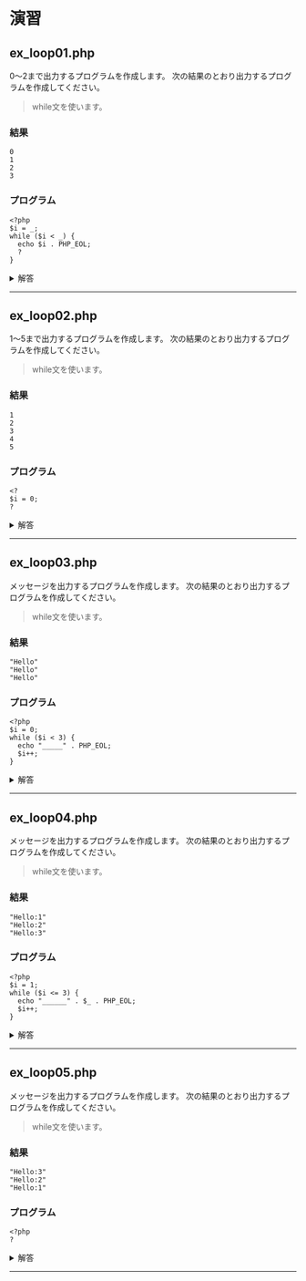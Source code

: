 # 演習

## ex_loop01.php

0〜2まで出力するプログラムを作成します。
次の結果のとおり出力するプログラムを作成してください。

> while文を使います。

### 結果

```
0
1
2
3
```

### プログラム

```
<?php
$i = _;
while ($i < _) {
  echo $i . PHP_EOL;
  ?
}
```

<details>
<summary>解答</summary>

```
<?php
$i = 0;
while ($i < 3) {
  echo $i . PHP_EOL;
  $i++;
}
```

</details>

---


## ex_loop02.php

1〜5まで出力するプログラムを作成します。
次の結果のとおり出力するプログラムを作成してください。

> while文を使います。

### 結果

```
1
2
3
4
5
```

### プログラム

```
<?
$i = 0;
?
```

<details>
<summary>解答</summary>

```
<?php
$i = 1;
while ($i < 6) {
  echo $i . PHP_EOL;
  $i++;
}
```

</details>

---


## ex_loop03.php

メッセージを出力するプログラムを作成します。
次の結果のとおり出力するプログラムを作成してください。

> while文を使います。

### 結果

```
"Hello"
"Hello"
"Hello"
```

### プログラム

```
<?php
$i = 0;
while ($i < 3) {
  echo "_____" . PHP_EOL;
  $i++;
}
```

<details>
<summary>解答</summary>

```
<?php
$i = 0;
while ($i < 3) {
  echo "Hello" . PHP_EOL;
  $i++;
}
```

</details>

---


## ex_loop04.php

メッセージを出力するプログラムを作成します。
次の結果のとおり出力するプログラムを作成してください。

> while文を使います。

### 結果

```
"Hello:1"
"Hello:2"
"Hello:3"
```

### プログラム

```
<?php
$i = 1;
while ($i <= 3) {
  echo "______" . $_ . PHP_EOL;
  $i++;
}
```

<details>
<summary>解答</summary>

```
<?php
$i = 1;
while ($i <= 3) {
  echo "Hello:" . $i . PHP_EOL;
  $i++;
}
```

</details>

---


## ex_loop05.php

メッセージを出力するプログラムを作成します。
次の結果のとおり出力するプログラムを作成してください。

> while文を使います。

### 結果

```
"Hello:3"
"Hello:2"
"Hello:1"
```

### プログラム

```
<?php
?
```

<details>
<summary>解答</summary>

```
<?php
$i = 3;
while ($i >= 1) {
  echo "Hello:" . $i . PHP_EOL;
  $i--;
}
```

</details>

---
